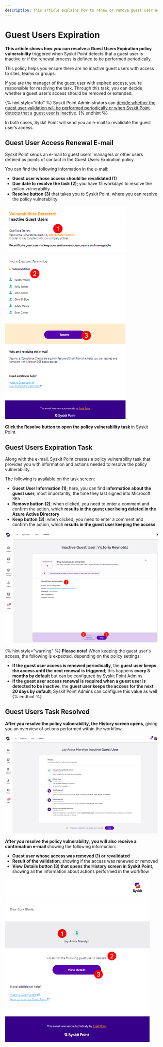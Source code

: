 ```yaml
---
description: This article explains how to renew or remove guest user access in Syskit Point.
---
```


# Guest Users Expiration

**This article shows how you can resolve a Guest Users Expiration policy vulnerability** triggered when Syskit Point detects that a guest user is inactive or if the renewal process is defined to be performed periodically. 

This policy helps you ensure there are no inactive guest users with access to sites, teams or groups. 

If you are the manager of the guest user with expired access, you're responsible for resolving the task. Through this task, you can decide whether a guest user's access should be removed or extended.

{% hint style="info" %}
Syskit Point Administrators can [decide whether the guest user validation will be performed periodically or when Syskit Point detects that a guest user is inactive](../../governance-and-automation/automated-workflows/guest-users-expiration-admin.md). 
{% endhint %}

In both cases, Syskit Point will send you an e-mail to revalidate the guest user’s access.

## Guest User Access Renewal E-mail

Syskit Point sends an e-mail to guest users’ managers or other users defined as points of contact in the Guest Users Expiration policy. 

You can find the following information in the e-mail:
* **Guest user whose access should be revalidated (1)**
* **Due date to resolve the task (2)**; you have 15 workdays to resolve the policy vulnerability
* **Resolve button (3)** that takes you to Syskit Point, where you can resolve the policy vulnerability

![Guest User Access Renewal E-mail](../../.gitbook/assets/guest-users-expiration-renewal-email.png)

**Click the Resolve button to open the policy vulnerability task** in Syskit Point.

## Guest Users Expiration Task

Along with the e-mail, Syskit Point creates a policy vulnerability task that provides you with information and actions needed to resolve the policy vulnerability. 

The following is available on the task screen:

* **Guest User Information (1)**; here, you can find **information about the guest user**, most importantly, the time they last signed into Microsoft 365
* **Remove button (2)**; when clicked, you need to enter a comment and confirm the action, which **results in the guest user being deleted in the Azure Active Directory**
* **Keep button (3)**; when clicked, you need to enter a comment and confirm the action, which **results in the guest user keeping the access**

![Guest User Expiration Task](../../.gitbook/assets/guest-users-expiration-policy-violation-task.png)

{% hint style="warning" %}
**Please note!**
When keeping the guest user's access, the following is expected, depending on the policy settings:
* **If the guest user access is renewed periodically**, the **guest user keeps the access until the next renewal is triggered**; this happens **every 3 months by default** but can be configured by Syskit Point Admins
* **If the guest user access renewal is required when a guest user is detected to be inactive**, the **guest user keeps the access for the next 20 days by default**; Syskit Point Admins can configure this value as well
{% endhint %}

## Guest Users Task Resolved

**After you resolve the policy vulnerability, the History screen opens**, giving you an overview of actions performed within the workflow.

![Policy Vulnerability History Screen](../../.gitbook/assets/guest-users-expiration-history.png)

**After you resolve the policy vulnerability**, **you will also receive a confirmation e-mail** showing the following information:
* **Guest user whose access was removed (1) or revalidated**
* **Result of the validation**; showing if the access was renewed or removed
* **View Details button (3) that opens the History screen in Syskit Point**, showing all the information about actions performed in the workflow

![Policy Vulnerability Resolved - E-mail](../../.gitbook/assets/guest-users-expiration-confirmation-email.png)